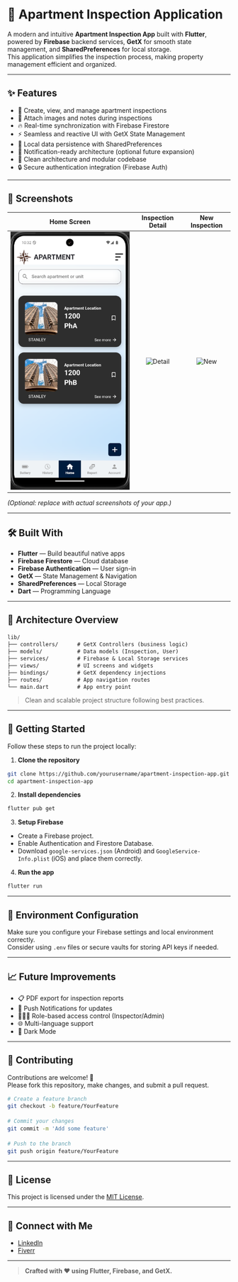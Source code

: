 # 🏢 Apartment Inspection Application

A modern and intuitive **Apartment Inspection App** built with **Flutter**, powered by **Firebase** backend services, **GetX** for smooth state management, and **SharedPreferences** for local storage.  
This application simplifies the inspection process, making property management efficient and organized.

---

## ✨ Features

- 📝 Create, view, and manage apartment inspections
- 📸 Attach images and notes during inspections
- 🔥 Real-time synchronization with Firebase Firestore
- ⚡ Seamless and reactive UI with GetX State Management
- 💾 Local data persistence with SharedPreferences
- 🔔 Notification-ready architecture (optional future expansion)
- 🧹 Clean architecture and modular codebase
- 🔒 Secure authentication integration (Firebase Auth)

---

## 📱 Screenshots

| Home Screen | Inspection Detail | New Inspection |
|:-----------:|:------------------:|:--------------:|
| ![Home](assets/screenshots/home.png) | ![Detail](assets/screenshots/detail.png) | ![New](assets/screenshots/new.png) |

*(Optional: replace with actual screenshots of your app.)*

---

## 🛠️ Built With

- **Flutter** — Build beautiful native apps
- **Firebase Firestore** — Cloud database
- **Firebase Authentication** — User sign-in
- **GetX** — State Management & Navigation
- **SharedPreferences** — Local Storage
- **Dart** — Programming Language

---

## 🧩 Architecture Overview

```plaintext
lib/
├── controllers/      # GetX Controllers (business logic)
├── models/           # Data models (Inspection, User)
├── services/         # Firebase & Local Storage services
├── views/            # UI screens and widgets
├── bindings/         # GetX dependency injections
├── routes/           # App navigation routes
└── main.dart         # App entry point
```

> Clean and scalable project structure following best practices.

---

## 🚀 Getting Started

Follow these steps to run the project locally:

1. **Clone the repository**

```bash
git clone https://github.com/yourusername/apartment-inspection-app.git
cd apartment-inspection-app
```

2. **Install dependencies**

```bash
flutter pub get
```

3. **Setup Firebase**

- Create a Firebase project.
- Enable Authentication and Firestore Database.
- Download `google-services.json` (Android) and `GoogleService-Info.plist` (iOS) and place them correctly.

4. **Run the app**

```bash
flutter run
```

---

## 🔑 Environment Configuration

Make sure you configure your Firebase settings and local environment correctly.  
Consider using `.env` files or secure vaults for storing API keys if needed.

---

## 📈 Future Improvements

- 📋 PDF export for inspection reports
- 📲 Push Notifications for updates
- 🧑‍🤝‍🧑 Role-based access control (Inspector/Admin)
- 🌐 Multi-language support
- 🎨 Dark Mode

---

## 🤝 Contributing

Contributions are welcome! 🎉  
Please fork this repository, make changes, and submit a pull request.

```bash
# Create a feature branch
git checkout -b feature/YourFeature

# Commit your changes
git commit -m 'Add some feature'

# Push to the branch
git push origin feature/YourFeature
```

---

## 📄 License

This project is licensed under the [MIT License](LICENSE).

---

## 💬 Connect with Me

- [LinkedIn](https://www.linkedin.com/in/s4k1l)
- [Fiverr](https://www.fiverr.com/users/shakil_app_dev)

---

> **Crafted with ❤️ using Flutter, Firebase, and GetX.**
